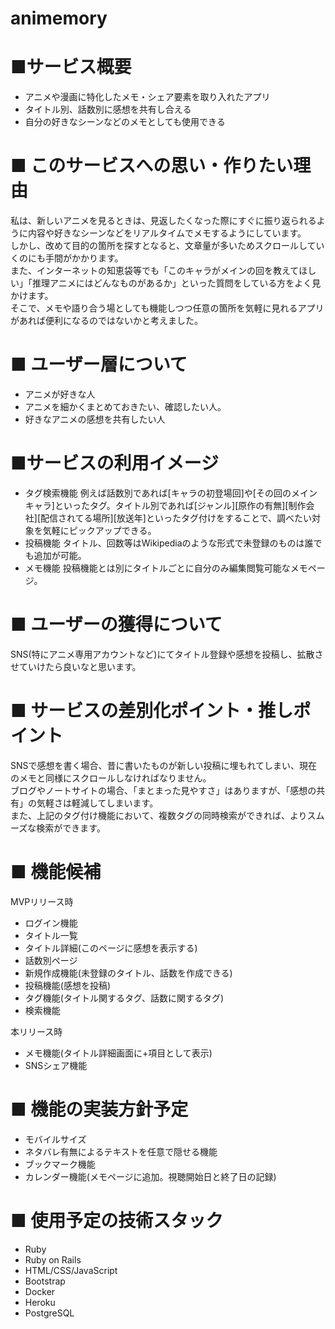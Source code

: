 # animemory

# ■サービス概要
- アニメや漫画に特化したメモ・シェア要素を取り入れたアプリ
- タイトル別、話数別に感想を共有し合える
- 自分の好きなシーンなどのメモとしても使用できる


# ■ このサービスへの思い・作りたい理由
私は、新しいアニメを見るときは、見返したくなった際にすぐに振り返られるように内容や好きなシーンなどをリアルタイムでメモするようにしています。  
しかし、改めて目的の箇所を探すとなると、文章量が多いためスクロールしていくのにも手間がかかります。  
また、インターネットの知恵袋等でも「このキャラがメインの回を教えてほしい」「推理アニメにはどんなものがあるか」といった質問をしている方をよく見かけます。  
そこで、メモや語り合う場としても機能しつつ任意の箇所を気軽に見れるアプリがあれば便利になるのではないかと考えました。


# ■ ユーザー層について
- アニメが好きな人
- アニメを細かくまとめておきたい、確認したい人。
- 好きなアニメの感想を共有したい人


# ■サービスの利用イメージ
- タグ検索機能
例えば話数別であれば[キャラの初登場回]や[その回のメインキャラ]といったタグ。タイトル別であれば[ジャンル][原作の有無][制作会社][配信されてる場所][放送年]といったタグ付けをすることで、調べたい対象を気軽にピックアップできる。  
- 投稿機能
タイトル、回数等はWikipediaのような形式で未登録のものは誰でも追加が可能。  
- メモ機能
投稿機能とは別にタイトルごとに自分のみ編集閲覧可能なメモページ。  

# ■ ユーザーの獲得について
SNS(特にアニメ専用アカウントなど)にてタイトル登録や感想を投稿し、拡散させていけたら良いなと思います。

# ■ サービスの差別化ポイント・推しポイント
SNSで感想を書く場合、昔に書いたものが新しい投稿に埋もれてしまい、現在のメモと同様にスクロールしなければなりません。  
ブログやノートサイトの場合、「まとまった見やすさ」はありますが、「感想の共有」の気軽さは軽減してしまいます。  
また、上記のタグ付け機能において、複数タグの同時検索ができれば、よりスムーズな検索ができます。

# ■ 機能候補
MVPリリース時
- ログイン機能
- タイトル一覧
- タイトル詳細(このページに感想を表示する)
- 話数別ページ
- 新規作成機能(未登録のタイトル、話数を作成できる)
- 投稿機能(感想を投稿)
- タグ機能(タイトル関するタグ、話数に関するタグ)
- 検索機能

本リリース時
- メモ機能(タイトル詳細画面に+項目として表示)
- SNSシェア機能

# ■ 機能の実装方針予定
- モバイルサイズ
- ネタバレ有無によるテキストを任意で隠せる機能
- ブックマーク機能
- カレンダー機能(メモページに追加。視聴開始日と終了日の記録)

# ■ 使用予定の技術スタック
- Ruby
- Ruby on Rails
- HTML/CSS/JavaScript
 - Bootstrap
- Docker
- Heroku
 - PostgreSQL

